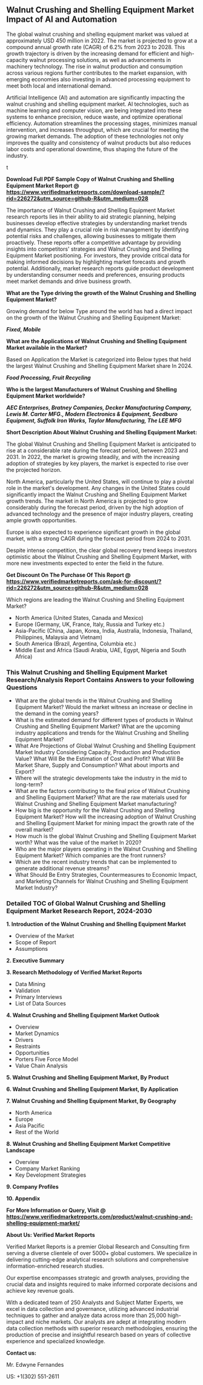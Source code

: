 <h2>Walnut Crushing and Shelling Equipment Market Impact of AI and Automation</h2><p>The global walnut crushing and shelling equipment market was valued at approximately USD 450 million in 2022. The market is projected to grow at a compound annual growth rate (CAGR) of 6.2% from 2023 to 2028. This growth trajectory is driven by the increasing demand for efficient and high-capacity walnut processing solutions, as well as advancements in machinery technology. The rise in walnut production and consumption across various regions further contributes to the market expansion, with emerging economies also investing in advanced processing equipment to meet both local and international demand.</p><p>Artificial Intelligence (AI) and automation are significantly impacting the walnut crushing and shelling equipment market. AI technologies, such as machine learning and computer vision, are being integrated into these systems to enhance precision, reduce waste, and optimize operational efficiency. Automation streamlines the processing stages, minimizes manual intervention, and increases throughput, which are crucial for meeting the growing market demands. The adoption of these technologies not only improves the quality and consistency of walnut products but also reduces labor costs and operational downtime, thus shaping the future of the industry.</p>t</p><p id="" class=""><strong>Download Full PDF Sample Copy of Walnut Crushing and Shelling Equipment Market Report @ <a href="https://www.verifiedmarketreports.com/download-sample/?rid=226272&utm_source=github-R&utm_medium=028" target="_blank">https://www.verifiedmarketreports.com/download-sample/?rid=226272&utm_source=github-R&utm_medium=028</a></strong></p><p>The importance of&nbsp;Walnut Crushing and Shelling Equipment Market research reports lies in their ability to aid strategic planning, helping businesses develop effective strategies by understanding market trends and dynamics. They play a crucial role in risk management by identifying potential risks and challenges, allowing businesses to mitigate them proactively. These reports offer a competitive advantage by providing insights into competitors' strategies and Walnut Crushing and Shelling Equipment Market positioning. For investors, they provide critical data for making informed decisions by highlighting market forecasts and growth potential. Additionally, market research reports guide product development by understanding consumer needs and preferences, ensuring products meet market demands and drive business growth.</p><p><strong>What are the&nbsp;Type driving the growth of the Walnut Crushing and Shelling Equipment Market?</strong></p><p id="" class="">Growing demand for below Type around the world has had a direct impact on the growth of the Walnut Crushing and Shelling Equipment Market:</p><em><strong>Fixed, Mobile</strong></em></p><strong>What are the&nbsp;Applications&nbsp;of Walnut Crushing and Shelling Equipment Market available in the Market?</strong></p><p id="" class="">Based on Application the Market is categorized into Below types that held the largest Walnut Crushing and Shelling Equipment Market share In 2024.</p><em><strong>Food Processing, Fruit Recycling</strong></em></p><strong>Who is the largest Manufacturers of Walnut Crushing and Shelling Equipment Market worldwide?</strong></p><p><em><strong>AEC Enterprises, Bratney Companies, Decker Manufacturing Company, Lewis M. Carter MFG., Modern Electronics & Equipment, Seedburo Equipment, Suffolk Iron Works, Taylor Manufacturing, The LEE MFG</strong></em></p><p id="" class=""><strong>Short Description About Walnut Crushing and Shelling Equipment Market:</strong></p><p>The global Walnut Crushing and Shelling Equipment Market is anticipated to rise at a considerable rate during the forecast period, between 2023 and 2031. In 2022, the market is growing steadily, and with the increasing adoption of strategies by key players, the market is expected to rise over the projected horizon.</p><p>North America, particularly the United States, will continue to play a pivotal role in the market's development. Any changes in the United States could significantly impact the Walnut Crushing and Shelling Equipment Market growth trends. The market in North America is projected to grow considerably during the forecast period, driven by the high adoption of advanced technology and the presence of major industry players, creating ample growth opportunities.</p><p>Europe is also expected to experience significant growth in the global market, with a strong CAGR during the forecast period from 2024 to 2031.</p><p>Despite intense competition, the clear global recovery trend keeps investors optimistic about the Walnut Crushing and Shelling Equipment Market, with more new investments expected to enter the field in the future.</p><p id="" class=""><strong>Get Discount On The Purchase Of This Report @ <a href="https://www.verifiedmarketreports.com/ask-for-discount/?rid=226272&utm_source=github-R&utm_medium=028" target="_blank">https://www.verifiedmarketreports.com/ask-for-discount/?rid=226272&utm_source=github-R&utm_medium=028</a></strong></p>Which regions are leading the Walnut Crushing and Shelling Equipment Market?</p><ul><li>North America (United States, Canada and Mexico)</li><li>Europe (Germany, UK, France, Italy, Russia and Turkey etc.)</li><li>Asia-Pacific (China, Japan, Korea, India, Australia, Indonesia, Thailand, Philippines, Malaysia and Vietnam)</li><li>South America (Brazil, Argentina, Columbia etc.)</li><li>Middle East and Africa (Saudi Arabia, UAE, Egypt, Nigeria and South Africa)</li></ul><h3 id="" class="">This Walnut Crushing and Shelling Equipment Market Research/Analysis Report Contains Answers to your following Questions</h3><ul><li>What are the global trends in the Walnut Crushing and Shelling Equipment Market? Would the market witness an increase or decline in the demand in the coming years?</li><li>What is the estimated demand for different types of products in Walnut Crushing and Shelling Equipment Market? What are the upcoming industry applications and trends for the Walnut Crushing and Shelling Equipment Market?</li><li>What Are Projections of Global Walnut Crushing and Shelling Equipment Market Industry Considering Capacity, Production and Production Value? What Will Be the Estimation of Cost and Profit? What Will Be Market Share, Supply and Consumption? What about imports and Export?</li><li>Where will the strategic developments take the industry in the mid to long-term?</li><li>What are the factors contributing to the final price of Walnut Crushing and Shelling Equipment Market? What are the raw materials used for Walnut Crushing and Shelling Equipment Market manufacturing?</li><li>How big is the opportunity for the Walnut Crushing and Shelling Equipment Market? How will the increasing adoption of Walnut Crushing and Shelling Equipment Market for mining impact the growth rate of the overall market?</li><li>How much is the global Walnut Crushing and Shelling Equipment Market worth? What was the value of the market In 2020?</li><li>Who are the major players operating in the Walnut Crushing and Shelling Equipment Market? Which companies are the front runners?</li><li>Which are the recent industry trends that can be implemented to generate additional revenue streams?</li><li>What Should Be Entry Strategies, Countermeasures to Economic Impact, and Marketing Channels for Walnut Crushing and Shelling Equipment Market Industry?</li></ul><h3 id="" class="">Detailed TOC of Global Walnut Crushing and Shelling Equipment Market Research Report, 2024-2030</h3><p id="" class=""><strong>1. Introduction of the Walnut Crushing and Shelling Equipment Market</strong></p><ul><li>Overview of the Market</li><li>Scope of Report</li><li>Assumptions</li></ul><p id="" class=""><strong>2. Executive Summary</strong></p><p id="" class=""><strong>3. Research Methodology of Verified Market Reports</strong></p><ul><li>Data Mining</li><li>Validation</li><li>Primary Interviews</li><li>List of Data Sources</li></ul><p id="" class=""><strong>4. Walnut Crushing and Shelling Equipment Market Outlook</strong></p><ul><li>Overview</li><li>Market Dynamics</li><li>Drivers</li><li>Restraints</li><li>Opportunities</li><li>Porters Five Force Model</li><li>Value Chain Analysis</li></ul><p id="" class=""><strong>5. Walnut Crushing and Shelling Equipment Market, By Product</strong></p><p id="" class=""><strong>6. Walnut Crushing and Shelling Equipment Market, By Application</strong></p><p id="" class=""><strong>7. Walnut Crushing and Shelling Equipment Market, By Geography</strong></p><ul><li>North America</li><li>Europe</li><li>Asia Pacific</li><li>Rest of the World</li></ul><p id="" class=""><strong>8. Walnut Crushing and Shelling Equipment Market Competitive Landscape</strong></p><ul><li>Overview</li><li>Company Market Ranking</li><li>Key Development Strategies</li></ul><p id="" class=""><strong>9. Company Profiles</strong></p><p id="" class=""><strong>10. Appendix</strong></p><p id="" class=""><strong>For More Information or Query, Visit @ <a href="https://www.verifiedmarketreports.com/product/walnut-crushing-and-shelling-equipment-market/" target="_blank">https://www.verifiedmarketreports.com/product/walnut-crushing-and-shelling-equipment-market/</a></strong></p><p id="" class=""><strong>About Us: Verified Market Reports</strong></p><p id="" class="">Verified Market Reports is a premier Global Research and Consulting firm serving a diverse clientele of over 5000+ global customers. We specialize in delivering cutting-edge analytical research solutions and comprehensive information-enriched research studies.</p><p id="" class="">Our expertise encompasses strategic and growth analyses, providing the crucial data and insights required to make informed corporate decisions and achieve key revenue goals.</p><p id="" class="">With a dedicated team of 250 Analysts and Subject Matter Experts, we excel in data collection and governance, utilizing advanced industrial techniques to gather and analyze data across more than 25,000 high-impact and niche markets. Our analysts are adept at integrating modern data collection methods with superior research methodologies, ensuring the production of precise and insightful research based on years of collective experience and specialized knowledge.</p><p id="" class=""><strong>Contact us:</strong></p><p id="" class="">Mr. Edwyne Fernandes</p><p id="" class="">US: +1(302) 551-2611</p>